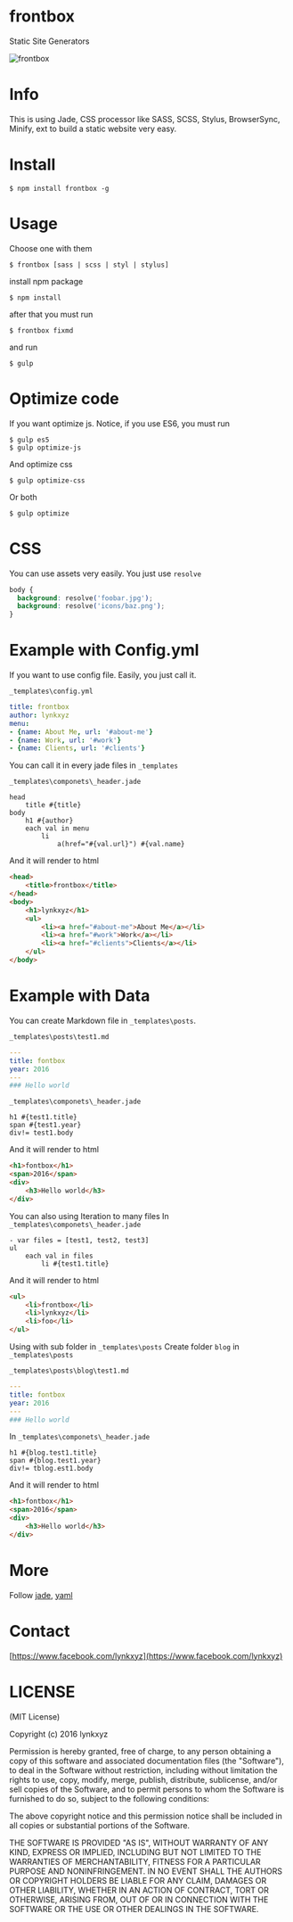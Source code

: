 # frontbox
Static Site Generators

![frontbox](http://i.imgur.com/vZTp0QW.png)

# Info

This is using Jade, CSS processor like SASS, SCSS, Stylus, BrowserSync, Minify, ext to build a static website very easy.

# Install
`$ npm install frontbox -g`

# Usage
Choose one with them

    $ frontbox [sass | scss | styl | stylus]

install npm package

    $ npm install

after that you must run

    $ frontbox fixmd

and run

    $ gulp

# Optimize code

If you want optimize js. Notice, if you use ES6, you must run

    $ gulp es5
    $ gulp optimize-js

And optimize css

    $ gulp optimize-css

Or both

    $ gulp optimize

# CSS

You can use assets very easily. You just use `resolve`
```css
body {
  background: resolve('foobar.jpg');
  background: resolve('icons/baz.png');
}
```

# Example with Config.yml
If you want to use config file. Easily, you just call it.

`_templates\config.yml`
```yaml
title: frontbox
author: lynkxyz
menu:
- {name: About Me, url: '#about-me'}
- {name: Work, url: '#work'}
- {name: Clients, url: '#clients'}
```

You can call it in every jade files in `_templates`

`_templates\componets\_header.jade`
```jade
head
    title #{title}
body
    h1 #{author}
    each val in menu
        li
            a(href="#{val.url}") #{val.name}
```

And it will render to html

```html
<head>
    <title>frontbox</title>
</head>
<body>
    <h1>lynkxyz</h1>
    <ul>
        <li><a href="#about-me">About Me</a></li>
        <li><a href="#work">Work</a></li>
        <li><a href="#clients">Clients</a></li>
    </ul>
</body>
```

# Example with Data
You can create Markdown file in `_templates\posts`.

`_templates\posts\test1.md`
```yaml
---
title: fontbox
year: 2016
---
### Hello world
```

`_templates\componets\_header.jade`
```jade
h1 #{test1.title}
span #{test1.year}
div!= test1.body
```

And it will render to html
```html
<h1>fontbox</h1>
<span>2016</span>
<div>
    <h3>Hello world</h3>
</div>
```

You can also using Iteration to many files
In `_templates\componets\_header.jade`
```jade
- var files = [test1, test2, test3]
ul
    each val in files
        li #{test1.title}
```
And it will render to html
```html
<ul>
    <li>frontbox</li>
    <li>lynkxyz</li>
    <li>foo</li>
</ul>
```
Using with sub folder in `_templates\posts`
Create folder `blog` in `_templates\posts`

`_templates\posts\blog\test1.md`
```yaml
---
title: fontbox
year: 2016
---
### Hello world
```
In `_templates\componets\_header.jade`
```jade
h1 #{blog.test1.title}
span #{blog.test1.year}
div!= tblog.est1.body
```

And it will render to html
```html
<h1>fontbox</h1>
<span>2016</span>
<div>
    <h3>Hello world</h3>
</div>
```

# More

Follow [jade](http://jade-lang.com/reference), [yaml](http://www.yaml.org/start.html)

# Contact

[https://www.facebook.com/lynkxyz](https://www.facebook.com/lynkxyz)

# LICENSE
(MIT License)

Copyright (c) 2016 lynkxyz

Permission is hereby granted, free of charge, to any person obtaining a copy of this software and associated documentation files (the "Software"), to deal in the Software without restriction, including without limitation the rights to use, copy, modify, merge, publish, distribute, sublicense, and/or sell copies of the Software, and to permit persons to whom the Software is furnished to do so, subject to the following conditions:

The above copyright notice and this permission notice shall be included in all copies or substantial portions of the Software.

THE SOFTWARE IS PROVIDED "AS IS", WITHOUT WARRANTY OF ANY KIND, EXPRESS OR IMPLIED, INCLUDING BUT NOT LIMITED TO THE WARRANTIES OF MERCHANTABILITY, FITNESS FOR A PARTICULAR PURPOSE AND NONINFRINGEMENT. IN NO EVENT SHALL THE AUTHORS OR COPYRIGHT HOLDERS BE LIABLE FOR ANY CLAIM, DAMAGES OR OTHER LIABILITY, WHETHER IN AN ACTION OF CONTRACT, TORT OR OTHERWISE, ARISING FROM, OUT OF OR IN CONNECTION WITH THE SOFTWARE OR THE USE OR OTHER DEALINGS IN THE SOFTWARE.
